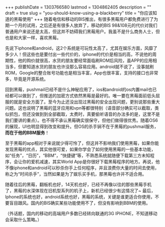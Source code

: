 +++
publishDate = 1303766580
lastmod = 1304862405
description = ""
draft = true
slug = "you-should-know-using-a-blackberry"
title = "你应该知道的黑莓使用"
+++
随着电信和移动的BIS推出，有很多黑莓用户都免费进行了为期一个月的试用，之后还是有很多人放弃了，移动的BIS 98&amp;108元的代价对我们普通用户来说还是太高，但这并不妨碍我们黑莓用户。我虽不是什么商务人士，但也是和大家一样，喜欢黑莓。

先说下iphone和android，这2个系统是可玩性太高了，尤其在娱乐方面，风靡了多少人！但这些也是要付出一些代价的，iphone的代价是相当的高，不说他的周期性，他的购价就很高，水货的朋友要经常面临刷ROM后风险，虽APP的应用相当多，但要知道水货的朋友也许没那么容易应用。android就不说了，没事就刷ROM，Google的整合账号功能也是相当丰富，App也很丰富，支持的接口也非常多，毕竟是开源系统。

回到黑莓，pushmail已经不是什么神秘应用了，ios和android的os内置mail也已经都可以做到了，但推送的加密方式依然黑莓是最好的。唯一要在黑莓面前低头屈服的就是安全方面了。至今为止还没出现过黑莓的安全出现问题，更别说那些重大问题。这也说明了黑莓的蓝牙应用和vpn等都很特别（语音部分确实可以截取，类似抓包，但还没做到到全部截取，太费时，真要偷听语音的办法多的是，这里不是我们要讲的重点）。也不得不承认黑莓确实很保守，但他们做得很优秀。随着OS6的展现，UI也明显得到改变和提升。但OS的杀手锏不在于黑莓的pushmail服务，<strong>而在于他的BBM服务</strong>！

至于黑莓的app相对于来说就少得可怜了，但这并不影响我们使用黑莓，如果你能发现黑莓的优点，其实他很可爱，如果你学会了如何使用黑莓的一些基本功能，如“任务”，“日历”，“BBM”，“快捷键”等，不熟悉系统就随便下载第三方未知程序，会让你的爱机减速，其实World App是你很好下载黑莓程序的地方。再说，他不像iphone和android可以秒杀你手上任何程序，并且浪费你大量的时间去使用，称之为“时间杀手”，当然如果是为了娱乐买手机，那黑莓也许并不适合用。

随着往后的黑莓，翻板机也好，14天机也好，已经不再像以往的那些黑莓手机了，黑莓的水深体现在旧机型系列的机子上，新机已经很少有这情况了~
最后，Iphone的系统也好，android系统也好，黑莓的系统，关键是谁更适合你使用，不要盲目跟风。国内的BIS确实某些功能使用不了，但没有影响到BBM的使用。

（外话题，国内的移动的高端用户多数已经转向联通的3G IPHONE，不知道移动会采取什么策略。）
